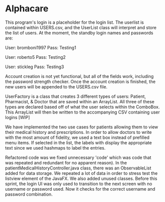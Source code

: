# Alphacare
This program's login is a placeholder for the login list. The userlist is contained within USERS.csv, and the UserList class will interpret and store the list of users. At the moment, the standby login names and passwords are:

User: bromboni1997
Pass: Testing1

User: roberto5
Pass: Testing2

User: stickleg
Pass: Testing3

Account creation is not yet functional, but all of the fields work, including the password strength checker. Once the account creation is finished, the new users will be appended to the USERS.csv file.

UserFactory is a class that creates 3 different types of users: Patient, Pharmacist, & Doctor that are saved within an ArrayList. All three of these types are declared based off of what the user selects within the ComboBox. This ArrayList will then be written to the accompanying CSV containing user logins [WIP]

We have implemented the two use cases for patients allowing them to view their medical history and prescriptions. In order to allow doctors to write with the most amount of fidelity, we used a text box instead of prefilled menu items. If selected in the list, the labels with display the appropriate text since we used hashmaps to label the entries.

Refactored code was we fixed unnecessary 'code' which was code that was repeated and redundant for no apparent reason).  In the patientMedicalHistoryController.java class, there was an ObservableList added for data storage. We repeated a lot of data in order to stress test the listview element of the JavaFX. We also added unused classes. Before this sprint, the login UI was only used to transition to the next screen with no username or password used. Now it checks for the correct username and password combination. 